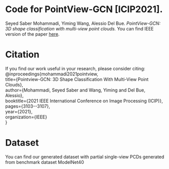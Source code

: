 # Code for PointView-GCN [ICIP2021].
Seyed Saber Mohammadi, Yiming Wang, Alessio Del Bue. *PointView-GCN: 3D shape classification with multi-view point clouds.* You can find IEEE version of the paper [here](https://ieeexplore.ieee.org/document/9506426).

# Citation
If you find our work useful in your research, please consider citing:\
@inproceedings{mohammadi2021pointview,\
  title={Pointview-GCN: 3D Shape Classification With Multi-View Point Clouds},\
  author={Mohammadi, Seyed Saber and Wang, Yiming and Del Bue, Alessio},\
  booktitle={2021 IEEE International Conference on Image Processing (ICIP)},\
  pages={3103--3107},\
  year={2021},\
  organization={IEEE}\
}

# Dataset
You can find our generated dataset with partial single-view PCDs generated from benchmark dataset ModelNet40  
